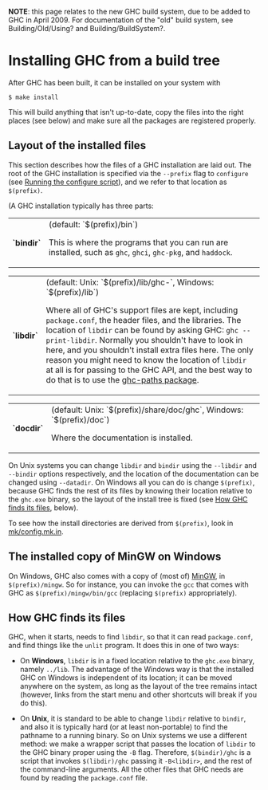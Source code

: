 
**NOTE**: this page relates to the new GHC build system, due to be added to GHC in April 2009. For documentation of the "old" build system, see Building/Old/Using? and Building/BuildSystem?.


# Installing GHC from a build tree



After GHC has been built, it can be installed on your system with


```wiki
$ make install
```


This will build anything that isn't up-to-date, copy the files into the right places (see below) and make sure all the packages are registered properly.


## Layout of the installed files



This section describes how the files of a GHC installation are laid out.  The root of the GHC installation is specified via the `--prefix` flag to `configure` (see [Running the configure script](building/using#run-the-configure-script)), and we refer to that location as `$(prefix)`.



(A GHC installation typically has three parts:


<table><tr><th>`bindir`</th>
<td>
(default: `$(prefix)/bin`)

This is where the programs that you can run are installed, such as `ghc`, `ghci`, `ghc-pkg`, and `haddock`.
</td></tr></table>


<table><tr><th>`libdir`</th>
<td>
(default: Unix: `$(prefix)/lib/ghc-<version>`, Windows: `$(prefix)/lib`)

Where all of GHC's support files are kept, including `package.conf`, the header files, and the libraries.
The location of `libdir` can be found by asking GHC: `ghc --print-libdir`.  Normally you shouldn't have to
look in here, and you shouldn't install extra files here.  The only reason you might need to know the location
of `libdir` at all is for passing to the GHC API, and the best way to do that is to use the [
ghc-paths package](http://hackage.haskell.org/cgi-bin/hackage-scripts/package/ghc-paths).
</td></tr></table>


<table><tr><th>`docdir`</th>
<td>
(default: Unix: `$(prefix)/share/doc/ghc`, Windows: `$(prefix)/doc`)

Where the documentation is installed.
</td></tr></table>



On Unix systems you can change `libdir` and `bindir` using the `--libdir` and `--bindir` options respectively, and the location of the documentation can be changed using `--datadir`.  On Windows all you can do is change `$(prefix)`, because GHC finds the rest of its files by knowing their location relative to the `ghc.exe` binary, so the layout of the install tree is fixed (see [How GHC finds its files](building/installing#how-ghc-finds-its-files), below).



To see how the install directories are derived from `$(prefix)`, look in [mk/config.mk.in](/trac/ghc/browser/ghc/mk/config.mk.in).


## The installed copy of MinGW on Windows



On Windows, GHC also comes with a copy of (most of) [
MinGW](http://www.mingw.org), in `$(prefix)/mingw`.  So for instance, you can invoke the `gcc` that comes with GHC as `$(prefix)/mingw/bin/gcc` (replacing `$(prefix)` appropriately).


## How GHC finds its files



GHC, when it starts, needs to find `libdir`, so that it can read `package.conf`, and find things like the `unlit` program.  It does this in one of two ways:


- On **Windows**, `libdir` is in a fixed location relative to the `ghc.exe` binary, namely `../lib`.  The advantage of the Windows way is that the installed GHC on Windows is independent of its location; it can be moved anywhere on the system, as long as the layout of the tree remains intact (however, links from the start menu and other shortcuts will break if you do this). 

- On **Unix**, it is standard to be able to change `libdir` relative to `bindir`, and also it is typically hard (or
  at least non-portable) to find the pathname to a running binary.  So on Unix systems we use a different method: we make a wrapper script that passes the location of `libdir` to the GHC binary
  proper using the `-B` flag.  Therefore, `$(bindir)/ghc` is a script that invokes `$(libdir)/ghc`
  passing it `-B<libdir>`, and the rest of the command-line arguments.  All the other files that GHC
  needs are found by reading the `package.conf` file.
